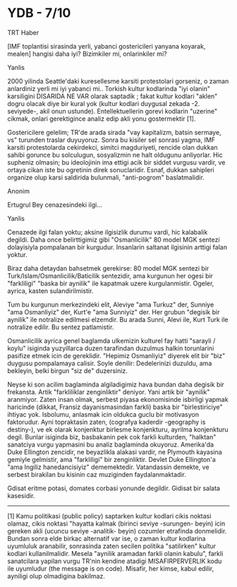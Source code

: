# YDB - 7/10

TRT Haber

[IMF toplantisi sirasinda yerli, yabanci gostericileri yanyana koyarak, mealen] hangisi daha iyi? Bizimkiler mi, onlarinkiler mi?

Yanlis

2000 yilinda Seattle'daki kuresellesme karsiti protestolari gorseniz, o zaman anlardiniz yerli mi iyi yabanci mi.. Torkish kultur kodlarinda "iyi olanin" karsiligini DISARIDA NE VAR olarak saptadik ; fakat kultur kodlari "aklen" dogru olacak diye bir kural yok (kultur kodlari duygusal zekada -2. seviyede-, akil onun ustunde). Entellektuellerin gorevi kodlarin "uzerine" cikmak, onlari gerektigince analiz edip akli yonu gostermektir [1].

Gostericilere gelelim; TR'de arada sirada "vay kapitalizm, batsin sermaye, vs" turunden traslar duyuyoruz. Sonra bu kisiler sel sonrasi yagma, IMF karsiti protestolarda cekirdekci, simitci magduriyeti, rencide olan dukkan sahibi gorunce bu solculugun, sosyalizmin ne halt oldugunu anliyorlar. Hic supheniz olmasin; bu ideolojinin ima ettigi acik bir siddet vurgusu vardir, ve ortaya cikan iste bu ogretinin direk sonuclaridir. Esnaf, dukkan sahipleri organize olup karsi saldirida bulunmali, "anti-pogrom" baslatmalidir.

Anonim

Ertugrul Bey cenazesindeki ilgi...

Yanlis

Cenazede ilgi falan yoktu; aksine ilgisizlik durumu vardi, hic kalabalik degildi. Daha once belirttigimiz gibi "Osmanlicilik" 80 model MGK sentezi dolayisiyla pompalanan bir kurgudur. Insanlarin saltanat ilgisinin arttigi falan yoktur.

Biraz daha detaydan bahsetmek gerekirse: 80 model MGK sentezi bir Turk/Islam/Osmanlicilik/Baticilik sentezidir, ama kurgunun her ogesi bir "farkliligi" "baska bir aynilik" ile kapatmak uzere kurgulanmistir. Ogeler, ayrica, kasten sulandirilmistir.

Tum bu kurgunun merkezindeki elit, Aleviye "ama Turkuz" der, Sunniye "ama Osmanliyiz" der, Kurt'e "ama Sunniyiz" der. Her grubun "degisik bir aynilik" ile notralize edilmesi elzemdir. Bu arada Sunni, Alevi ile, Kurt Turk ile notralize edilir. Bu sentez patlamistir.

Osmanlicilik ayrica genel baglamda ulkemizin kulturel fay hatti "sarayli / koylu" isiginda yuzyillarca duzen tarafindan duzulmus halkin torunlarini pasifize etmek icin de gereklidir. "Hepimiz Osmanliyiz" diyerek elit bir "biz" duygusu pompalamaya calisir. Soyle denilir: Dedelerinizi duzuldu, ama bekleyin, belki birgun "siz de" duzersiniz.

Neyse ki son acilim baglaminda algiladigimiz hava bundan daha degisik bir frekansta. Artik "farkliliklar zenginliktir" deniyor. Yani artik bir "aynilik" aranmiyor. Zaten insan olmak, serbest piyasa ekonomisinde isbirligi yapmak haricinde (dikkat, Fransiz dayanismasindan farkli) baska bir "birlestiriciye" ihtiyac yok. Isbolumu, anlasmak icin oldukca guclu bir motivasyon faktorudur. Ayni topraktasin zaten, (cografya kaderdir -geography is destiny-), ve ek olarak konjenktur birlesme konjenkturu, ayrilma konjenkturu degil. Bunlar isiginda biz, basbakanin pek cok farkli kulturden, "halktan" sanatciya vurgu yapmasini bu analiz baglaminda okuyoruz. Amerika'da Duke Ellington zencidir, ne beyazlikla alakasi vardir, ne Plymouth kayasina gemiyle gelmistir, ama "farkliligi" bir zenginliktir. Devlet Duke Ellington'a "ama Ingiliz hanedancisiyiz" dememektedir. Vatandassin demekte, ve serbest birakilan bu kisinin caz muziginden faydalanmaktadir.

Gdisat eritme potasi, domates corbasi yonunde degildir. Gidisat bir salata kasesidir.

---

[1] Kamu politikasi (public policy) saptarken kultur kodlari cikis noktasi olamaz, cikis noktasi "hayatta kalmak (birinci seviye -surungen- beyin) icin gereken akli (ucuncu seviye -analitik- beyin) cozumler etrafinda donmelidir. Bundan sonra elde birkac alternatif var ise, o zaman kultur kodlarina uyumluluk aranabilir, sonrasinda zaten secilen politika "satilirken" kultur kodlari kullanilmalidir. Mesela "aynilik aramadan farkli olanin kabulu", farkli sanatcilara yapilan vurgu TR'nin kendine atadigi MISAFIRPERVERLIK kodu ile uyumludur (the message is on code). Misafir, her kimse, kabul edilir, ayniligi olup olmadigina bakilmaz.
